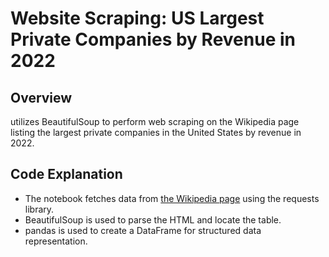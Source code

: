 # Website Scraping: US Largest Private Companies by Revenue in 2022

## Overview
utilizes BeautifulSoup to perform web scraping on the Wikipedia page listing the largest private companies in the United States by revenue in 2022.

## Code Explanation
- The notebook fetches data from <a href="https://en.wikipedia.org/wiki/List_of_largest_companies_in_the_United_States_by_revenue">the Wikipedia page</a> using the requests library.
- BeautifulSoup is used to parse the HTML and locate the table.
- pandas is used to create a DataFrame for structured data representation.
